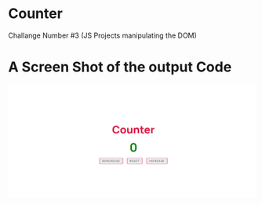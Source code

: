 # Counter
Challange Number #3 (JS Projects manipulating the DOM)
  # A Screen Shot of the output Code 
![A ScreenShot of The Result Code](https://github.com/AbdelmawlaFellani/Counter/blob/main/assets/CounterScreen.png)
